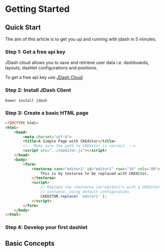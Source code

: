# Getting Started

## Quick Start
The aim of this article is to get you up and running with jdash in 5 minutes.
### Step 1: Get a free api key
JDash cloud allows you to save and retrieve user data i.e. dashboards, layouts, dashlet configurations and positions.

To get a free api key use <a href="https://app.jdash.io" target="_blank">JDash Cloud</a>

### Step 2: Install JDash Client
```no-highlight
bower install jdash
```
### Step 3: Create a basic HTML page

```html
<!DOCTYPE html>
<html>
    <head>
        <meta charset="utf-8">
        <title>A Simple Page with CKEditor</title>
        <!-- Make sure the path to CKEditor is correct. -->
        <script src="../ckeditor.js"></script>
    </head>
    <body>
        <form>
            <textarea name="editor1" id="editor1" rows="10" cols="80">
                This is my textarea to be replaced with CKEditor.
            </textarea>
            <script>
                // Replace the <textarea id="editor1"> with a CKEditor
                // instance, using default configuration.
                CKEDITOR.replace( 'editor1' );
            </script>
        </form>
    </body>
</html>
```

### Step 4: Develop your first dashlet

## Basic Concepts
